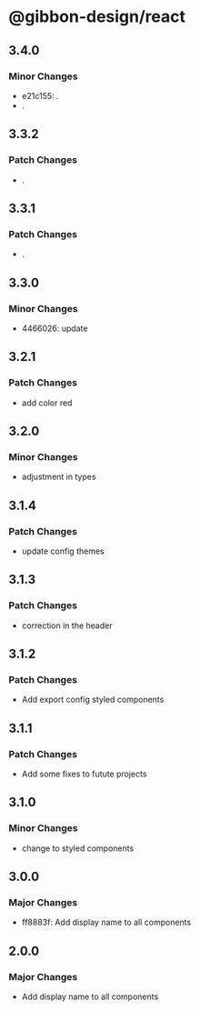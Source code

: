 # @gibbon-design/react

## 3.4.0

### Minor Changes

- e21c155: .
- .

## 3.3.2

### Patch Changes

- .

## 3.3.1

### Patch Changes

- .

## 3.3.0

### Minor Changes

- 4466026: update

## 3.2.1

### Patch Changes

- add color red

## 3.2.0

### Minor Changes

- adjustment in types

## 3.1.4

### Patch Changes

- update config themes

## 3.1.3

### Patch Changes

- correction in the header

## 3.1.2

### Patch Changes

- Add export config styled components

## 3.1.1

### Patch Changes

- Add some fixes to futute projects

## 3.1.0

### Minor Changes

- change to styled components

## 3.0.0

### Major Changes

- ff8883f: Add display name to all components

## 2.0.0

### Major Changes

- Add display name to all components
